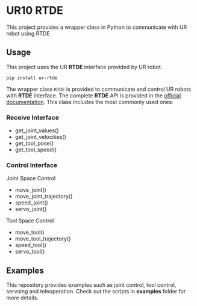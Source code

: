 # UR10 RTDE
This project provides a wrapper class in Python to communicate with UR robot using RTDE

## Usage

This project uses the UR **RTDE** interface provided by UR robot.

```
pip install ur-rtde
```

The wrapper class `RTDE` is provided to communicate and control UR robots with **RTDE** interface. The complete **RTDE** API is provided in the [official documentation](https://sdurobotics.gitlab.io/ur_rtde/api/api.html#rtde-control-interface-api). This class includes the most commonly used ones:

### Receive Interface
- get_joint_values()
- get_joint_velocities()
- get_tool_pose()
- get_tool_speed()

### Control Interface
Joint Space Control
- move_joint()
- move_joint_trajectory()
- speed_joint()
- servo_joint()

Tool Space Control
- move_tool()
- move_tool_trajectory()
- speed_tool()
- servo_tool()

## Examples
This repository provides examples such as joint control, tool control, servoing and teleoperation. Check out the scripts in **examples** folder for more details.
